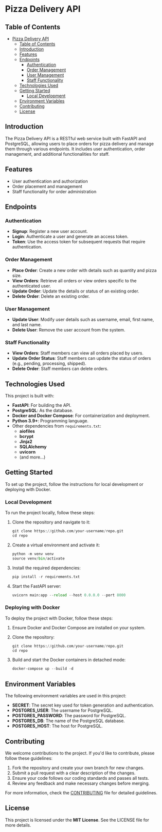 # Pizza Delivery API

## Table of Contents

- [Pizza Delivery API](#pizza-delivery-api)
  - [Table of Contents](#table-of-contents)
  - [Introduction](#introduction)
  - [Features](#features)
  - [Endpoints](#endpoints)
    - [Authentication](#authentication)
    - [Order Management](#order-management)
    - [User Management](#user-management)
    - [Staff Functionality](#staff-functionality)
  - [Technologies Used](#technologies-used)
  - [Getting Started](#getting-started)
    - [Local Development](#local-development)
  - [Environment Variables](#environment-variables)
  - [Contributing](#contributing)
  - [License](#license)

## Introduction

The Pizza Delivery API is a RESTful web service built with FastAPI and PostgreSQL, allowing users to place orders for pizza delivery and manage them through various endpoints. It includes user authentication, order management, and additional functionalities for staff.

## Features

- User authentication and authorization
- Order placement and management
- Staff functionality for order administration

## Endpoints

### Authentication

- **Signup**: Register a new user account.
- **Login**: Authenticate a user and generate an access token.
- **Token**: Use the access token for subsequent requests that require authentication.

### Order Management

- **Place Order**: Create a new order with details such as quantity and pizza size.
- **View Orders**: Retrieve all orders or view orders specific to the authenticated user.
- **Update Order**: Update the details or status of an existing order.
- **Delete Order**: Delete an existing order.

### User Management

- **Update User**: Modify user details such as username, email, first name, and last name.
- **Delete User**: Remove the user account from the system.

### Staff Functionality

- **View Orders**: Staff members can view all orders placed by users.
- **Update Order Status**: Staff members can update the status of orders (e.g., pending, processing, shipped).
- **Delete Order**: Staff members can delete orders.

## Technologies Used

This project is built with:

- **FastAPI**: For building the API.
- **PostgreSQL**: As the database.
- **Docker and Docker Compose**: For containerization and deployment.
- **Python 3.9+**: Programming language.
- Other dependencies from `requirements.txt`:
  - **aiofiles**
  - **bcrypt**
  - **Jinja2**
  - **SQLAlchemy**
  - **uvicorn**
  - (and more...)

## Getting Started

To set up the project, follow the instructions for local development or deploying with Docker.

### Local Development

To run the project locally, follow these steps:

1. Clone the repository and navigate to it:

   ```python
   git clone https://github.com/your-username/repo.git
   cd repo
   ```

2. Create a virtual environment and activate it:

   ```python
   python -m venv venv
   source venv/bin/activate
   ```

3. Install the required dependencies:

   ```python
   pip install -r requirements.txt

   ```

4. Start the FastAPI server:

      ```python
    uvicorn main:app --reload --host 0.0.0.0 --port 8000
   ```

### Deploying with Docker

To deploy the project with Docker, follow these steps:

1. Ensure Docker and Docker Compose are installed on your system.

2. Clone the repository:

    ```python
   git clone https://github.com/your-username/repo.git
   cd repo
   ```

3. Build and start the Docker containers in detached mode:

   ```python
   docker-compose up --build -d
   ```

## Environment Variables

The following environment variables are used in this project:

- **SECRET**: The secret key used for token generation and authentication.
- **POSTGRES_USER**: The username for PostgreSQL.
- **POSTGRES_PASSWORD**: The password for PostgreSQL.
- **POSTGRES_DB**: The name of the PostgreSQL database.
- **POSTGRES_HOST**: The host for PostgreSQL.

## Contributing

We welcome contributions to the project. If you'd like to contribute, please follow these guidelines:

1. Fork the repository and create your own branch for new changes.
2. Submit a pull request with a clear description of the changes.
3. Ensure your code follows our coding standards and passes all tests.
4. Review any feedback and make necessary changes before merging.

For more information, check the [CONTRIBUTING](CONTRIBUTING.md) file for detailed guidelines.

## License

This project is licensed under the **MIT License**. See the LICENSE file for more details.
